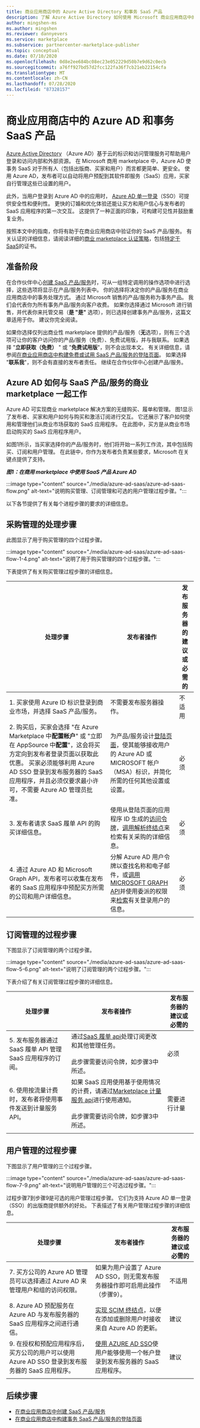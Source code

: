 ```yaml
---
title: 商业应用商店中的 Azure Active Directory 和事务 SaaS 产品
description: 了解 Azure Active Directory 如何使用 Microsoft 商业应用商店中的事务 SaaS 产品/服务。
author: mingshen-ms
ms.author: mingshen
ms.reviewer: dannyevers
ms.service: marketplace
ms.subservice: partnercenter-marketplace-publisher
ms.topic: conceptual
ms.date: 07/10/2020
ms.openlocfilehash: 0d8e2ee684bc08ec23e052229d50b7e9d62c0ecb
ms.sourcegitcommit: a76ff927bd57d2fcc122fa36f7cb21eb22154cfa
ms.translationtype: MT
ms.contentlocale: zh-CN
ms.lasthandoff: 07/28/2020
ms.locfileid: "87328157"
---
```

# <a name="azure-ad-and-transactable-saas-offers-in-the-commercial-marketplace"></a>商业应用商店中的 Azure AD 和事务 SaaS 产品

[Azure Active Directory](https://docs.microsoft.com/azure/active-directory/fundamentals/active-directory-whatis) （Azure AD）基于云的标识和访问管理服务可帮助用户登录和访问内部和外部资源。 在 Microsoft 商用 marketplace 中，Azure AD 使事务 SaaS 对于所有人（包括出版商、买家和用户）而言都更简单、更安全。 使用 Azure AD，发布者可以自动将用户预配到其软件即服务（SaaS）应用，买家自行管理这些已设置的用户。 

此外，当用户登录到 Azure AD 中的应用时， [Azure AD 单一登录](https://docs.microsoft.com/azure/active-directory/manage-apps/what-is-single-sign-on)（SSO）可提供安全性和便利性。 更快的订婚和优化体验还能让买方和用户信心与发布者的 SaaS 应用程序的第一次交互。 这提供了一种正面的印象，可构建可见性并鼓励重复业务。

按照本文中的指南，你将有助于在商业应用商店中验证你的 SaaS 产品/服务。 有关认证的详细信息，请阅读详细的[商业 marketplace 认证策略](https://aka.ms/commercial-marketplace-certification-policies#100-general)，包括[特定于 SaaS](https://aka.ms/commercial-marketplace-certification-policies#1000-software-as-a-service-saas)的证书。

## <a name="before-you-begin"></a>准备阶段

在合作伙伴中心[创建 SaaS 产品/服务](./partner-center-portal/create-new-saas-offer.md)时，可从一组特定调用的操作选项中进行选择，这些选项将显示在产品/服务列表中。 你的选择将决定你的产品/服务在商业应用商店中的事务处理方式。 通过 Microsoft 销售的产品/服务称为事务产品。 我们会代表你为所有事务产品/服务向客户收费。 如果你选择通过 Microsoft 进行销售，并代表你来托管交易（**是 "是"** 选项），则已选择创建事务产品/服务，这篇文章适用于你。 建议你完全阅读。

如果你选择仅列出商业性 marketplace 提供的产品/服务（**无**选项），则有三个选项可让你的客户访问你的产品/服务（免费）、免费试用版，并与我联系。 如果选择 "**立即获取（免费）** " 或 "**免费试用版**"，则不会出现本文。 有关详细信息，请参阅[在商业应用商店中构建免费或试用 SaaS 产品/服务的登陆页面](./azure-ad-free-or-trial-landing-page.md)。 如果选择 "**联系我**"，则不会有直接的发布者责任。 继续在合作伙伴中心创建产品/服务。

## <a name="how-azure-ad-works-with-the-commercial-marketplace-for-saas-offers"></a>Azure AD 如何与 SaaS 产品/服务的商业 marketplace 一起工作

Azure AD 可实现商业 marketplace 解决方案的无缝购买、履单和管理。 图1显示了发布者、买家和用户如何与购买和激活订阅进行交互。 它还展示了客户如何使用和管理他们从商业市场获取的 SaaS 应用程序。 在此图中，买方是从商业市场启动购买的 SaaS 应用程序用户。

如图1所示，当买家选择你的产品/服务时，他们将开始一系列工作流，其中包括购买、订阅和用户管理。 在此链中，你作为发布者负责某些要求，Microsoft 在关键点提供了支持。

***图1：在商用 marketplace 中使用 SaaS 产品 Azure AD***

:::image type="content" source="./media/azure-ad-saas/azure-ad-saas-flow.png" alt-text="说明购买管理、订阅管理和可选的用户管理过程步骤。":::

以下各节提供了有关每个进程步骤的要求的详细信息。

## <a name="process-steps-for-purchase-management"></a>采购管理的处理步骤

此图显示了用于购买管理的四个过程步骤。

:::image type="content" source="./media/azure-ad-saas/azure-ad-saas-flow-1-4.png" alt-text="说明了用于购买管理的四个过程步骤。":::

下表提供了有关购买管理过程步骤的详细信息。

| 处理步骤 | 发布者操作 | 发布服务器的建议或必需的 |
| ------------ | ------------- | ------------- |
| 1. 买家使用 Azure ID 标识登录到商业市场，并选择 SaaS 产品/服务。 | 不需要发布服务器操作。 | 不适用 |
| 2. 购买后，买家会选择 "在 Azure Marketplace 中**配置帐户**" 或 "立即在 AppSource 中**配置**"，这会将买方定向到发布者登录页面以获取此优惠。 买家必须能够利用 Azure AD SSO 登录到发布服务器的 SaaS 应用程序，并且必须仅要求最小许可，不需要 Azure AD 管理员批准。 | 为产品/服务设计[登陆页面](azure-ad-transactable-saas-landing-page.md)，使其能够接收用户的 Azure AD 或 MICROSOFT 帐户（MSA）标识，并简化所需的任何其他设置或设置。 | 必须 |
| 3. 发布者请求 SaaS 履单 API 的购买详细信息。 | 使用从登陆页面的应用程序 ID 生成的[访问令牌](./partner-center-portal/pc-saas-registration.md)，[调用解析终结点](./partner-center-portal/pc-saas-fulfillment-api-v2.md#resolve-a-purchased-subscription)来检索有关采购的详细信息。 | 必须 |
| 4. 通过 Azure AD 和 Microsoft Graph API，发布者可以收集在发布者的 SaaS 应用程序中预配买方所需的公司和用户详细信息。  | 分解 Azure AD 用户令牌以查找名称和电子邮件，或[调用 MICROSOFT GRAPH API](https://docs.microsoft.com/graph/use-the-api)并使用委派的权限来[检索](https://docs.microsoft.com/graph/api/user-get)有关登录用户的信息。 | 必须 |
||||

## <a name="process-steps-for-subscription-management"></a>订阅管理的过程步骤

下图显示了订阅管理的两个过程步骤。

:::image type="content" source="./media/azure-ad-saas/azure-ad-saas-flow-5-6.png" alt-text="说明了订阅管理的两个过程步骤。":::

下表介绍了有关订阅管理过程步骤的详细信息。

| 处理步骤 | 发布者操作 | 发布服务器的建议或必需的 |
| ------------ | ------------- | ------------- |
| 5. 发布服务器通过 SaaS 履单 API 管理 SaaS 应用程序的订阅。 | 通过[SaaS 履单 api](./partner-center-portal/pc-saas-fulfillment-api-v2.md)处理订阅更改和其他管理任务。<br><br>此步骤需要访问令牌，如步骤3中所述。 | 必须 |
| 6. 使用按流量计费时，发布者将使用事件发送到计量服务 API。 | 如果 SaaS 应用使用基于使用情况的计费，请通过[Marketplace 计量服务 api](./partner-center-portal/marketplace-metering-service-apis.md)进行使用通知。<br><br>此步骤需要访问令牌，如步骤3中所述。 | 需要进行计量 |
||||

## <a name="process-steps-for-user-management"></a>用户管理的过程步骤

下图显示了用户管理的三个过程步骤。

:::image type="content" source="./media/azure-ad-saas/azure-ad-saas-flow-7-9.png" alt-text="说明用户管理的三个可选过程步骤。":::

过程步骤7到步骤9是可选的用户管理过程步骤。 它们为支持 Azure AD 单一登录（SSO）的出版商提供额外的好处。 下表描述了有关用户管理过程步骤的详细信息。

| 处理步骤 | 发布者操作 | 发布服务器的建议或必需的 |
| ------------ | ------------- | ------------- |
| 7. 买方公司的 Azure AD 管理员可以选择通过 Azure AD 来管理用户和组的访问权限。 | 如果为用户设置了 Azure AD SSO，则无需发布服务器操作即可启用此操作（步骤9）。 | 不适用 |
| 8. Azure AD 预配服务在 Azure AD 与发布服务器的 SaaS 应用程序之间进行通信。 | [实现 SCIM 终结点](https://docs.microsoft.com/azure/active-directory/app-provisioning/use-scim-to-provision-users-and-groups)，以便在添加或删除用户时接收来自 Azure AD 的更新。 | 建议 |
| 9. 在授权和预配应用程序后，买方公司的用户可以使用 Azure AD SSO 登录到发布服务器的 SaaS 应用程序。 | [使用 AZURE AD SSO](https://docs.microsoft.com/azure/active-directory/manage-apps/what-is-single-sign-on)使用户能够使用一个帐户登录到发布服务器的 SaaS 应用程序。 | 建议 |
||||

## <a name="next-steps"></a>后续步骤

- [在商业应用商店中创建 SaaS 产品/服务](./partner-center-portal/create-new-saas-offer.md)
- [在商业应用商店中构建事务 SaaS 产品/服务的登陆页面](./azure-ad-transactable-saas-landing-page.md)
